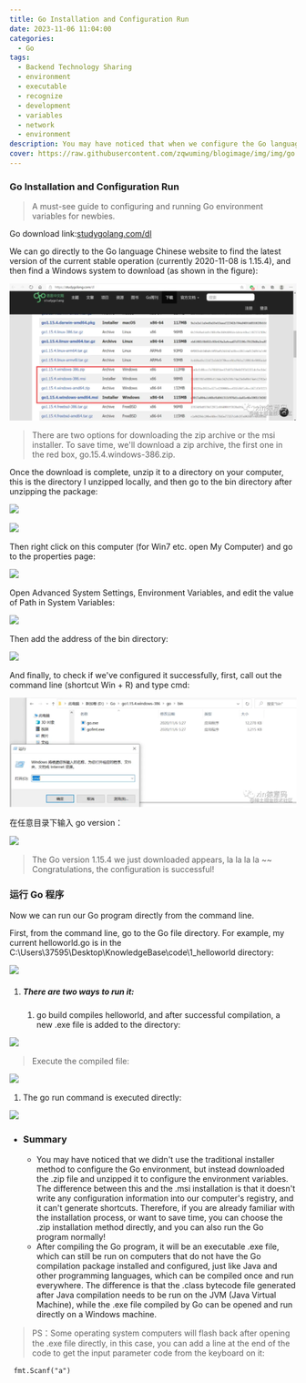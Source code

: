 ```yaml
---
title: Go Installation and Configuration Run
date: 2023-11-06 11:04:00
categories: 
  - Go
tags: 
  - Backend Technology Sharing
  - environment
  - executable
  - recognize
  - development
  - variables
  - network
  - environment
description: You may have noticed that when we configure the Go language environment, we don't use the traditional installation package, but directly download the .zip file and unzip it to configure the environment variables, which is different from the .msi installation in that it doesn't write some configuration information into our computer's registry, and it can't generate shortcuts. The Go program is compiled into an executable .exe file.，此…
cover: https://raw.githubusercontent.com/zqwuming/blogimage/img/img/go.webp
---
```

### Go Installation and Configuration Run

> A must-see guide to configuring and running Go environment variables for newbies.

Go download link:[studygolang.com/dl](https://studygolang.com/dl)

We can go directly to the Go language Chinese website to find the latest version of the current stable operation (currently 2020-11-08 is 1.15.4), and then find a Windows system to download (as shown in the figure):

![](https://raw.githubusercontent.com/zqwuming/blogimage/img/img/qB5Drm4uRx7JYhZ.webp)

> There are two options for downloading the zip archive or the msi installer. To save time, we'll download a zip archive, the first one in the red box, go.15.4.windows-386.zip.

Once the download is complete, unzip it to a directory on your computer, this is the directory I unzipped locally, and then go to the bin directory after unzipping the package:

![](https://s2.loli.net/2023/11/07/kbqYEshRpou75cJ.webp)

![](https://s2.loli.net/2023/11/07/UJ5TPBENpFvQcK3.webp)

Then right click on this computer (for Win7 etc. open My Computer) and go to the properties page:

![](https://s2.loli.net/2023/11/07/98NxDTUns4LzQ13.webp)

Open Advanced System Settings, Environment Variables, and edit the value of Path in System Variables:

![](https://s2.loli.net/2023/11/07/wJuDaH5BX8IvKqQ.webp)

Then add the address of the bin directory:

![](https://s2.loli.net/2023/11/07/5t3ANlVDG7kphQH.webp)

And finally, to check if we've configured it successfully, first, call out the command line (shortcut Win + R) and type cmd:

![](https://raw.githubusercontent.com/zqwuming/blogimage/img/img/12d346963d37400da534cd6b7bbbaadf%7Etplv-k3u1fbpfcp-zoom-in-crop-mark%3A1512%3A0%3A0%3A0.awebp)

在任意目录下输入 go version：

![](https://s2.loli.net/2023/11/07/I3lRJ8qUB75OWus.webp)

> The Go version 1.15.4 we just downloaded appears, la la la la ~~ Congratulations, the configuration is successful!

### 运行 Go 程序

Now we can run our Go program directly from the command line.

First, from the command line, go to the Go file directory. For example, my current helloworld.go is in the C:\Users\37595\Desktop\KnowledgeBase\code\1_helloworld directory:

![](https://s2.loli.net/2023/11/07/2a84neb3OM5NlDA.webp)

1. ##### There are two ways to run it:

   1. go build compiles helloworld, and after successful compilation, a new .exe file is added to the directory:

![](https://s2.loli.net/2023/11/07/hwlHPYmL7fvuMa1.webp)

> Execute the compiled file:

![](https://s2.loli.net/2023/11/07/VoeOrpyJRgn6PuM.webp)

1. The go run command is executed directly:

![](https://s2.loli.net/2023/11/07/AI36lUkyOFNEfnR.webp)

* ### Summary

  * You may have noticed that we didn't use the traditional installer method to configure the Go environment, but instead downloaded the .zip file and unzipped it to configure the environment variables. The difference between this and the .msi installation is that it doesn't write any configuration information into our computer's registry, and it can't generate shortcuts. Therefore, if you are already familiar with the installation process, or want to save time, you can choose the .zip installation method directly, and you can also run the Go program normally!
  * After compiling the Go program, it will be an executable .exe file, which can still be run on computers that do not have the Go compilation package installed and configured, just like Java and other programming languages, which can be compiled once and run everywhere. The difference is that the .class bytecode file generated after Java compilation needs to be run on the JVM (Java Virtual Machine), while the .exe file compiled by Go can be opened and run directly on a Windows machine.
> PS：Some operating system computers will flash back after opening the .exe file directly, in this case, you can add a line at the end of the code to get the input parameter code from the keyboard on it:

```arduino
 fmt.Scanf("a")
```
